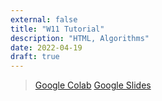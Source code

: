```yaml
---
external: false
title: "W11 Tutorial"
description: "HTML, Algorithms"
date: 2022-04-19
draft: true
---
```


> [Google Colab](https://colab.research.google.com/drive/11HqCoigGYpovFgWJkaKZuCv1yama31SQ?usp=sharing)
> [Google Slides](https://docs.google.com/presentation/d/1FjgMFQXwrcG6UUEl5NpMGBWlbUi-33Fsvixmk-hM16w/edit?usp=sharing)
